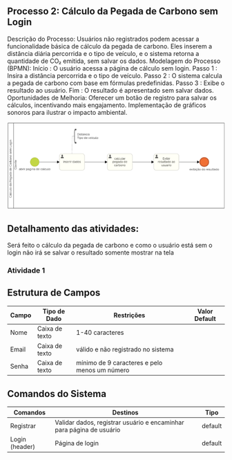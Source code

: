 ## Processo 2: Cálculo da Pegada de Carbono sem Login  
Descrição do Processo:
Usuários não registrados podem acessar a funcionalidade básica de cálculo da pegada de carbono. Eles inserem a distância diária percorrida e o tipo de veículo, e o sistema retorna a quantidade de CO₂ emitida, sem salvar os dados.
Modelagem do Processo (BPMN):
Início : O usuário acessa a página de cálculo sem login.
Passo 1 : Insira a distância percorrida e o tipo de veículo.
Passo 2 : O sistema calcula a pegada de carbono com base em fórmulas predefinidas.
Passo 3 : Exibe o resultado ao usuário.
Fim : O resultado é apresentado sem salvar dados.
Oportunidades de Melhoria:
Oferecer um botão de registro para salvar os cálculos, incentivando mais engajamento.
Implementação de gráficos sonoros para ilustrar o impacto ambiental.

![Diagrama de Personas](../images/3.3-2diag.png) 

## Detalhamento das atividades:

Será feito o cálculo da pegada de carbono e como o usuário está sem o login não irá se salvar o resultado somente mostrar na tela 
 ### Atividade 1
## Estrutura de Campos

| Campo | Tipo de Dado    | Restrições                                   | Valor Default |
|-------|------------------|----------------------------------------------|---------------|
| Nome  | Caixa de texto  | 1-40 caracteres                              |               |
| Email | Caixa de texto  | válido e não registrado no sistema           |               |
| Senha | Caixa de texto  | mínimo de 9 caracteres e pelo menos um número |               |

## Comandos do Sistema

| Comandos        | Destinos                                                      | Tipo    |
|-----------------|---------------------------------------------------------------|---------|
| Registrar       | Validar dados, registrar usuário e encaminhar para página de usuário | default |
| Login (header)  | Página de login                                               | default |

